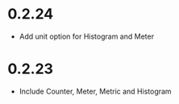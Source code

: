 
# 0.2.24

- Add unit option for Histogram and Meter

# 0.2.23

- Include Counter, Meter, Metric and Histogram
